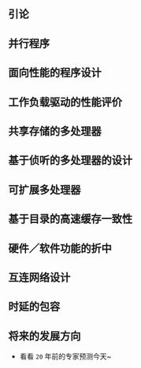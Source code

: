 ## 引论

## 并行程序

## 面向性能的程序设计

## 工作负载驱动的性能评价

## 共享存储的多处理器

## 基于侦听的多处理器的设计

## 可扩展多处理器

## 基于目录的高速缓存一致性

## 硬件／软件功能的折中

## 互连网络设计

## 时延的包容

## 将来的发展方向

* 看看 `20` 年前的专家预测今天~
